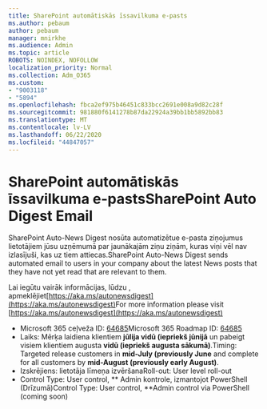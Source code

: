 ```yaml
---
title: SharePoint automātiskās īssavilkuma e-pasts
ms.author: pebaum
author: pebaum
manager: mnirkhe
ms.audience: Admin
ms.topic: article
ROBOTS: NOINDEX, NOFOLLOW
localization_priority: Normal
ms.collection: Adm_O365
ms.custom:
- "9003118"
- "5894"
ms.openlocfilehash: fbca2ef975b46451c833bcc2691e008a9d82c28f
ms.sourcegitcommit: 981880f6141278b87da22924a39bb1bb5892bb83
ms.translationtype: MT
ms.contentlocale: lv-LV
ms.lasthandoff: 06/22/2020
ms.locfileid: "44847057"
---
```

# <a name="sharepoint-auto-digest-email"></a><span data-ttu-id="8214f-102">SharePoint automātiskās īssavilkuma e-pasts</span><span class="sxs-lookup"><span data-stu-id="8214f-102">SharePoint Auto Digest Email</span></span>

<span data-ttu-id="8214f-103">SharePoint Auto-News Digest nosūta automatizētue e-pasta ziņojumus lietotājiem jūsu uzņēmumā par jaunākajām ziņu ziņām, kuras viņi vēl nav izlasījuši, kas uz tiem attiecas.</span><span class="sxs-lookup"><span data-stu-id="8214f-103">SharePoint Auto-News Digest sends automated email to users in your company about the latest News posts that they have not yet read that are relevant to them.</span></span>

<span data-ttu-id="8214f-104">Lai iegūtu vairāk informācijas, lūdzu , apmeklējiet[https://aka.ms/autonewsdigest](https://aka.ms/autonewsdigest)</span><span class="sxs-lookup"><span data-stu-id="8214f-104">For more information please visit [https://aka.ms/autonewsdigest](https://aka.ms/autonewsdigest)</span></span>

- <span data-ttu-id="8214f-105">Microsoft 365 ceļveža ID: [64685](https://www.microsoft.com/microsoft-365/roadmap?filters=&featureid=64685)</span><span class="sxs-lookup"><span data-stu-id="8214f-105">Microsoft 365 Roadmap ID:  [64685](https://www.microsoft.com/microsoft-365/roadmap?filters=&featureid=64685)</span></span>
- <span data-ttu-id="8214f-106">Laiks: Mērķa laidiena klientiem **jūlija vidū (iepriekš jūnijā** un pabeigt visiem klientiem augusta **vidū (iepriekš augusta sākumā)**.</span><span class="sxs-lookup"><span data-stu-id="8214f-106">Timing: Targeted release customers in  **mid-July (previously June**  and complete for all customers by  **mid-August (previously early August)**.</span></span>
- <span data-ttu-id="8214f-107">Izskrējiens: lietotāja līmeņa izvēršana</span><span class="sxs-lookup"><span data-stu-id="8214f-107">Roll-out: User level roll-out</span></span>
- <span data-ttu-id="8214f-108">Control Type: User control, \*\* Admin kontrole, izmantojot PowerShell (Drīzumā)</span><span class="sxs-lookup"><span data-stu-id="8214f-108">Control Type: User control,  \*\*Admin control via PowerShell (coming soon)</span></span>
